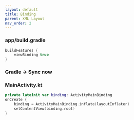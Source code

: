 ```yaml
---
layout: default
title: Binding
parent: XML Layout
nav_order: 2
---
```


### app/build.gradle
```gradle
buildFeatures {
    viewBinding true
}
```

### Gradle -> Sync now

### MainActivity.kt
```kotlin
private lateinit var binding: ActivityMainBinding
onCreate {
    binding = ActivityMainBinding.inflate(layoutInflater)
    setContentView(binding.root)
}
```
